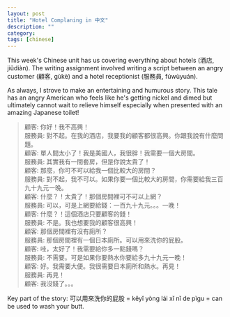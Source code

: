 ```yaml
---
layout: post
title: "Hotel Complaning in 中文"
description: ""
category: 
tags: [chinese]
---
```


This week's Chinese unit has us covering everything about hotels (酒店, jiǔdiàn). The writing assignment involved writing a script between an angry customer (顧客, gùkè) and a hotel receptionist (服務員, fúwùyuán).

As always, I strove to make an entertaining and humurous story. This tale has an angry American who feels like he's getting nickel and dimed but ultimately cannot wait to relieve himself especially when presented with an amazing Japanese toilet!

<blockquote>
顧客: 你好！我不高興！<br>
服務員: 對不起。在我的酒店，我要我的顧客都很高興。你跟我說有什麼問題。<br>
顧客: 單人間太小了！我是美國人，我很胖！我需要一個大房間。<br>
服務員: 其實我有一間套房，但是你說太貴了！<br>
顧客: 那麼，你可不可以給我一個比較大的房間？<br>
服務員: 對不起，我不可以。如果你要一個比較大的房間，你需要給我三百九十九元一晚。<br>
顧客: 什麼？！太貴了！那個房間裡可不可以上網？<br>
服務員: 可以，可是上網要給錢：一百九十九元。。。一晚！<br>
顧客: 什麼？！這個酒店只要顧客的錢！<br>
服務員: 不是。我也想要我的顧客很高興！<br>
顧客: 那個房間裡有沒有廁所？<br>
服務員: 那個房間裡有一個日本廁所。可以用來洗你的屁股。<br>
顧客: 哇，太好了！我需要給你多一點錢嗎？<br>
服務員: 不需要。可是如果你要熱水你要給多九十九元一晚！<br>
顧客: 好。我需要大便。我很需要日本廁所和熱水。再見！<br>
服務員: 再見！<br>
顧客: 我沒錢了。。。<br>
</blockquote>

Key part of the story: 可以用來洗你的屁股 = kěyǐ yòng lái xǐ nǐ de pìgu = can be used to wash your butt.
